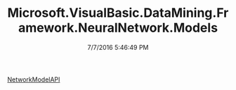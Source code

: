 ﻿---
title: Microsoft.VisualBasic.DataMining.Framework.NeuralNetwork.Models
date: 7/7/2016 5:46:49 PM
---

[NetworkModelAPI](T-Microsoft.VisualBasic.DataMining.Framework.NeuralNetwork.Models.NetworkModelAPI.html)
